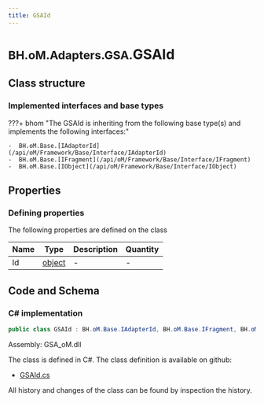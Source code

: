 ```yaml
---
title: GSAId
---
```


# <small>BH.oM.Adapters.GSA.</small>**GSAId**



## Class structure

### Implemented interfaces and base types

???+ bhom "The GSAId is inheriting from the following base type(s) and implements the following interfaces:"

    -  BH.oM.Base.[IAdapterId](/api/oM/Framework/Base/Interface/IAdapterId)
    -  BH.oM.Base.[IFragment](/api/oM/Framework/Base/Interface/IFragment)
    -  BH.oM.Base.[IObject](/api/oM/Framework/Base/Interface/IObject)


## Properties



### Defining properties

The following properties are defined on the class

| Name             | Type             | Description      | Quantity         |
|------------------|------------------|------------------|------------------|
| Id | [object](https://learn.microsoft.com/en-us/dotnet/api/System.Object?view=netstandard-2.0) | - | - |


## Code and Schema

### C# implementation

``` C# title="C#"
public class GSAId : BH.oM.Base.IAdapterId, BH.oM.Base.IFragment, BH.oM.Base.IObject
```

Assembly: GSA_oM.dll

The class is defined in C#. The class definition is available on github:

- [GSAId.cs](https://github.com/BHoM/GSA_Toolkit/blob/develop/GSA_oM/Fragments\GSAId.cs)

All history and changes of the class can be found by inspection the history.
